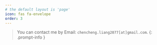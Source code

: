 ```yaml
---
# the default layout is 'page'
icon: fas fa-envelope
order: 3
---
```



> You can contact me by Email: `chencheng.liang2077[at]gmail.com`.
{: .prompt-info }
